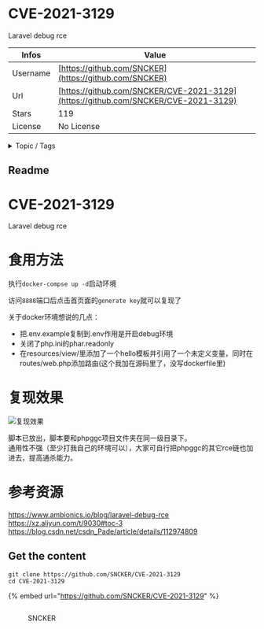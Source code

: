 # CVE-2021-3129

Laravel debug rce

| Infos    | Value                                                              |
| -------- | -------------------------------------------------------------------|
| Username | [https://github.com/SNCKER](https://github.com/SNCKER) |
| Url      | [https://github.com/SNCKER/CVE-2021-3129](https://github.com/SNCKER/CVE-2021-3129)                                               |
| Stars    | 119                                                          |
| License  | No License                                                        |

<details>

<summary>Topic / Tags</summary>



</details>

## Readme

# CVE-2021-3129
Laravel debug rce

# 食用方法
执行`docker-compse up -d`启动环境

访问`8888`端口后点击首页面的`generate key`就可以复现了  

关于docker环境想说的几点：
- 把.env.example复制到.env作用是开启debug环境
- 关闭了php.ini的phar.readonly
- 在resources/view/里添加了一个hello模板并引用了一个未定义变量，同时在routes/web.php添加路由(这个我加在源码里了，没写dockerfile里)  

# 复现效果 

![复现效果](https://raw.githubusercontent.com/SNCKER/CVE-2021-3129/master/pic/1.jpg)

脚本已放出，脚本要和phpggc项目文件夹在同一级目录下。  
通用性不强（至少打我自己的环境可以），大家可自行把phpggc的其它rce链也加进去，提高通杀能力。  

# 参考资源
https://www.ambionics.io/blog/laravel-debug-rce  
https://xz.aliyun.com/t/9030#toc-3  
https://blog.csdn.net/csdn_Pade/article/details/112974809  



## Get the content

```
git clone https://github.com/SNCKER/CVE-2021-3129
cd CVE-2021-3129
```

{% embed url="https://github.com/SNCKER/CVE-2021-3129" %}

<figure><img src="https://avatars.githubusercontent.com/u/49559334?v=4" alt=""><figcaption><p>SNCKER</p></figcaption></figure>
